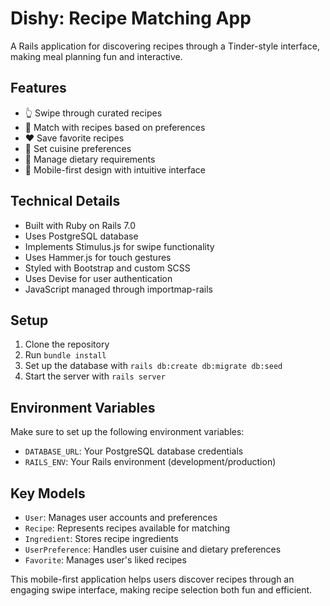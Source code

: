 # Dishy: Recipe Matching App

A Rails application for discovering recipes through a Tinder-style interface, making meal planning fun and interactive.

## Features
* 👆 Swipe through curated recipes
* 🎯 Match with recipes based on preferences
* ❤️ Save favorite recipes
* 🍳 Set cuisine preferences
* 🥗 Manage dietary requirements
* 📱 Mobile-first design with intuitive interface

## Technical Details
* Built with Ruby on Rails 7.0
* Uses PostgreSQL database
* Implements Stimulus.js for swipe functionality
* Uses Hammer.js for touch gestures
* Styled with Bootstrap and custom SCSS
* Uses Devise for user authentication
* JavaScript managed through importmap-rails

## Setup
1. Clone the repository
2. Run `bundle install`
3. Set up the database with `rails db:create db:migrate db:seed`
4. Start the server with `rails server`

## Environment Variables
Make sure to set up the following environment variables:
* `DATABASE_URL`: Your PostgreSQL database credentials
* `RAILS_ENV`: Your Rails environment (development/production)

## Key Models
* `User`: Manages user accounts and preferences
* `Recipe`: Represents recipes available for matching
* `Ingredient`: Stores recipe ingredients
* `UserPreference`: Handles user cuisine and dietary preferences
* `Favorite`: Manages user's liked recipes

This mobile-first application helps users discover recipes through an engaging swipe interface, making recipe selection both fun and efficient.
